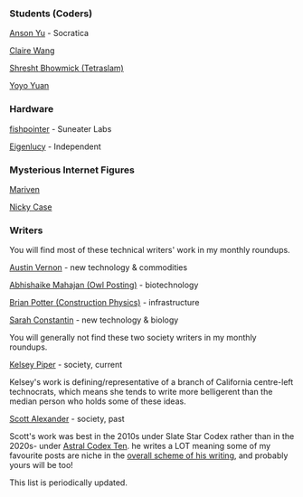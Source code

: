 


### Students (Coders)

[Anson Yu](https://ansonyu.me/) - Socratica

[Claire Wang](https://www.clairebookworm.com/) 

[Shresht Bhowmick (Tetraslam)](https://www.tetraslam.world/)

[Yoyo Yuan](https://exanova.mmm.page/)

### Hardware

[fishpointer](https://publish.obsidian.md/suneater/Welcome+to+the+Suneater+Labs+Vault) - Suneater Labs

[Eigenlucy](https://eigenlucy.com/) - Independent

### Mysterious Internet Figures

[Mariven](https://n.cohomology.group/)

[Nicky Case](https://ncase.me/)

### Writers
You will find most of these technical writers' work in my monthly roundups.

[Austin Vernon](https://austinvernon.site/) - new technology & commodities

[Abhishaike Mahajan (Owl Posting)](https://www.owlposting.com/) - biotechnology

[Brian Potter (Construction Physics)](https://ifp.org/author/brian-potter/) - infrastructure

[Sarah Constantin](https://www.sarah-constantin.org/writing) - new technology & biology



You will generally not find these two society writers in my monthly roundups.

[Kelsey Piper](https://x.com/KelseyTuoc) - society, current

Kelsey's work is defining/representative of a branch of California centre-left technocrats, which means she tends to write more belligerent than the median person who holds some of these ideas.

[Scott Alexander](https://slatestarcodex.com/top-posts/) - society, past

Scott's work was best in the 2010s under Slate Star Codex rather than in the 2020s- under [Astral Codex Ten](https://www.astralcodexten.com/). he writes a LOT meaning some of my favourite posts are niche in the [overall scheme of his writing](https://www.slatestarcodexabridged.com/), and probably yours will be too!



This list is periodically updated.
